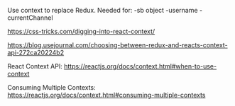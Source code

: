 Use context to replace Redux. Needed for:
-sb object
-username 
-currentChannel

https://css-tricks.com/digging-into-react-context/

https://blog.usejournal.com/choosing-between-redux-and-reacts-context-api-272ca20224b2

React Context API: https://reactjs.org/docs/context.html#when-to-use-context

Consuming Multiple Contexts: https://reactjs.org/docs/context.html#consuming-multiple-contexts